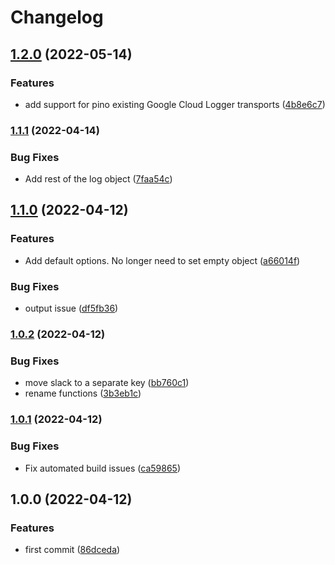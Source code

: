 # Changelog

## [1.2.0](https://github.com/bjerkio/pino-gcl-slack-transport/compare/v1.1.1...v1.2.0) (2022-05-14)


### Features

* add support for pino existing Google Cloud Logger transports ([4b8e6c7](https://github.com/bjerkio/pino-gcl-slack-transport/commit/4b8e6c7e6934a9302d26b7e4391307fc746eeb11))

### [1.1.1](https://github.com/bjerkio/pino-gcl-slack-transport/compare/v1.1.0...v1.1.1) (2022-04-14)


### Bug Fixes

* Add rest of the log object ([7faa54c](https://github.com/bjerkio/pino-gcl-slack-transport/commit/7faa54c741969353ccf7fa7896082924ccc3fad5))

## [1.1.0](https://github.com/bjerkio/pino-gcl-slack-transport/compare/v1.0.2...v1.1.0) (2022-04-12)


### Features

* Add default options. No longer need to set empty object ([a66014f](https://github.com/bjerkio/pino-gcl-slack-transport/commit/a66014fdfd6d0e06ebd9aed03f249a1875a4ce26))


### Bug Fixes

* output issue ([df5fb36](https://github.com/bjerkio/pino-gcl-slack-transport/commit/df5fb361be846e1eb5dba9332626f7a4c0d46a46))

### [1.0.2](https://github.com/bjerkio/pino-gcl-slack-transport/compare/v1.0.1...v1.0.2) (2022-04-12)


### Bug Fixes

* move slack to a separate key ([bb760c1](https://github.com/bjerkio/pino-gcl-slack-transport/commit/bb760c1f2a8956138f1ce064d6b698cd2439a1fb))
* rename functions ([3b3eb1c](https://github.com/bjerkio/pino-gcl-slack-transport/commit/3b3eb1c65b8faa91cf31cf57f5b7319323a12236))

### [1.0.1](https://github.com/bjerkio/pino-gcl-slack-transport/compare/v1.0.0...v1.0.1) (2022-04-12)


### Bug Fixes

* Fix automated build issues ([ca59865](https://github.com/bjerkio/pino-gcl-slack-transport/commit/ca59865b9dbe7ff898da22e4478a85649d33dbbe))

## 1.0.0 (2022-04-12)


### Features

* first commit ([86dceda](https://github.com/bjerkio/pino-gcl-slack-transport/commit/86dceda2506d9c635b2ce95d62e3805bb942c795))

